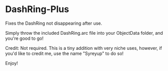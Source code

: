 # DashRing-Plus
Fixes the DashRing not disappearing after use.


Simply throw the included DashRing.arc file into your ObjectData folder, and you're good to go!

Credit: Not required. This is a tiny addition with very niche uses, however, if you'd like to credit me, use the name "Syreyup" to do so!

Enjoy!
